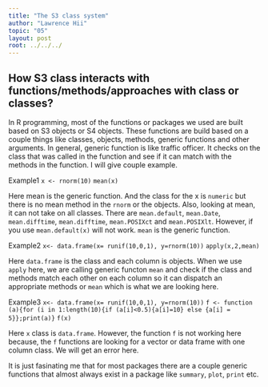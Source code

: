 ```yaml
---
title: "The S3 class system"
author: "Lawrence Hii"
topic: "05"
layout: post
root: ../../../
---
```



## How S3 class interacts with functions/methods/approaches with class or classes?

In R programming, most of the functions or packages we used are built based on S3 objects or S4 objects. These functions are build based on a couple things like classes, objects, methods, generic functions and other arguments. In general, generic function is like traffic officer. It checks on the class that was called in the function and see if it can match with the methods in the function. I will give couple example.

Example1
`x <- rnorm(10)`
`mean(x)`

Here mean is the generic function. And the class for the x is `numeric` but there is no mean method in the `rnorm` or the objects. Also, looking at mean, it can not take on all classes. There are `mean.default`, `mean.Date`, `mean.difftime`, `mean.difftime`, `mean.POSIXct` and `mean.POSIXlt`. However, if you use `mean.default(x)` will not work. `mean` is the generic function.

Example2
`x<- data.frame(x= runif(10,0,1), y=rnorm(10))`
`apply(x,2,mean)`

Here `data.frame` is the class and each column is objects. When we use `apply` here, we are calling generic functon `mean` and check if the class and methods match each other on each column so it can dispatch an appropriate methods or `mean` which is what we are looking here.

Example3
`x<- data.frame(x= runif(10,0,1), y=rnorm(10))`
`f <- function (a){for (i in 1:length(10){if (a[i]<0.5){a[i]=10} else {a[i] = 5}};print(a)}`
`f(x)`

Here `x` class is `data.frame`. However, the function `f` is not working here because, the `f` functions are looking for a vector or data frame with one column class. We will get an error here.

It is just fasinating me that for most packages there are a couple generic functions that almost always exist in a package like `summary`, `plot`, `print` etc. 
